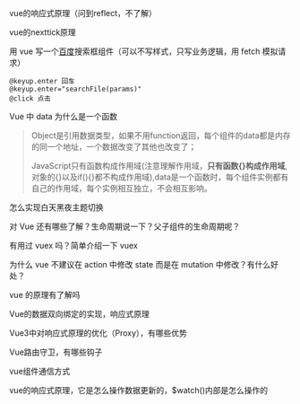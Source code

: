 vue的响应式原理（问到reflect，不了解）

 vue的nexttick原理 

用 vue 写一个[百度]()搜索框组件（可以不写样式，只写业务逻辑，用 fetch 模拟请求） 

```
@keyup.enter 回车
@keyup.enter="searchFile(params)"
@click 点击
```

Vue 中 data 为什么是一个函数 

> Object是引用数据类型，如果不用function返回，每个组件的data都是内存的同一个地址，一个数据改变了其他也改变了；
>
> JavaScript只有函数构成作用域(注意理解作用域，**只有函数{}构成作用域**,对象的{}以及if(){}都不构成作用域),data是一个函数时，每个组件实例都有自己的作用域，每个实例相互独立，不会相互影响。

怎么实现白天黑夜主题切换 

对 Vue 还有哪些了解？生命周期说一下？父子组件的生命周期呢？ 

 有用过 vuex 吗？简单介绍一下 vuex 

 为什么 vue 不建议在 action 中修改 state 而是在 mutation 中修改？有什么好处？ 

 vue 的原理有了解吗 

Vue的数据双向绑定的实现，响应式原理 

 Vue3中对响应式原理的优化（Proxy），有哪些优势 

 Vue路由守卫，有哪些钩子 

vue组件通信方式 

 vue的响应式原理，它是怎么操作数据更新的，$watch()内部是怎么操作的 